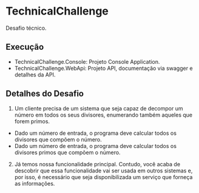 # TechnicalChallenge

Desafio técnico.

## **Execução**

- TechnicalChallenge.Console: Projeto Console Application.
- TechnicalChallenge.WebApi: Projeto API, documentação via swagger e detalhes da API.

## **Detalhes do Desafio**

1. Um cliente precisa de um sistema que seja capaz de decompor um número em todos os seus divisores, enumerando também aqueles que forem primos.

- Dado um número de entrada, o programa deve calcular todos os divisores que compõem o número.
- Dado um número de entrada, o programa deve calcular todos os divisores primos que compõem o número.

2. Já temos nossa funcionalidade principal. Contudo, você acaba de descobrir que essa funcionalidade vai ser usada em outros sistemas e, por isso, é necessário que seja disponibilizada um serviço que forneça as informações.
